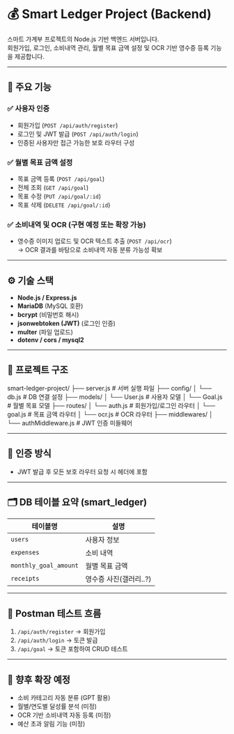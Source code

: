 # 💰 Smart Ledger Project (Backend)

스마트 가계부 프로젝트의 Node.js 기반 백엔드 서버입니다.  
회원가입, 로그인, 소비내역 관리, 월별 목표 금액 설정 및 OCR 기반 영수증 등록 기능을 제공합니다.

---

## 🚀 주요 기능

### ✅ 사용자 인증
- 회원가입 (`POST /api/auth/register`)
- 로그인 및 JWT 발급 (`POST /api/auth/login`)
- 인증된 사용자만 접근 가능한 보호 라우터 구성

### ✅ 월별 목표 금액 설정
- 목표 금액 등록 (`POST /api/goal`)
- 전체 조회 (`GET /api/goal`)
- 목표 수정 (`PUT /api/goal/:id`)
- 목표 삭제 (`DELETE /api/goal/:id`)

### ✅ 소비내역 및 OCR (구현 예정 또는 확장 가능)
- 영수증 이미지 업로드 및 OCR 텍스트 추출 (`POST /api/ocr`)  
  → OCR 결과를 바탕으로 소비내역 자동 분류 가능성 확보

---

## ⚙ 기술 스택

- **Node.js / Express.js**
- **MariaDB** (MySQL 호환)
- **bcrypt** (비밀번호 해시)
- **jsonwebtoken (JWT)** (로그인 인증)
- **multer** (파일 업로드)
- **dotenv / cors / mysql2**

---

## 📂 프로젝트 구조




smart-ledger-project/ ├── server.js # 서버 실행 파일 ├── config/ │ └── db.js # DB 연결 설정 ├── models/ │ └── User.js # 사용자 모델 │ └── Goal.js # 월별 목표 모델 ├── routes/ │ └── auth.js # 회원가입/로그인 라우터 │ └── goal.js # 목표 금액 라우터 │ └── ocr.js # OCR 라우터 ├── middlewares/ │ └── authMiddleware.js # JWT 인증 미들웨어




---

## 🔐 인증 방식

- JWT 발급 후 모든 보호 라우터 요청 시 헤더에 포함




---

## 🗂 DB 테이블 요약 (smart_ledger)

| 테이블명 | 설명 |
|----------|------|
| `users` | 사용자 정보 |
| `expenses` | 소비 내역 |
| `monthly_goal_amount` | 월별 목표 금액 |
| `receipts` |  영수증 사진(갤러리..?) |

---

## 🧪 Postman 테스트 흐름

1. `/api/auth/register` → 회원가입  
2. `/api/auth/login` → 토큰 발급  
3. `/api/goal` → 토큰 포함하여 CRUD 테스트

---

## 📌 향후 확장 예정

- 소비 카테고리 자동 분류 (GPT 활용)
- 월별/연도별 달성률 분석 (미정)
- OCR 기반 소비내역 자동 등록 (미정)
- 예산 초과 알림 기능 (미정)








